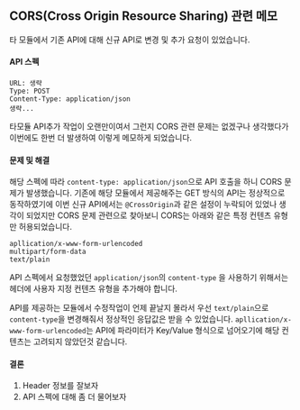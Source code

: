 ## CORS(Cross Origin Resource Sharing) 관련 메모

타 모듈에서 기존 API에 대해 신규 API로 변경 및 추가 요청이 있었습니다.

#### API 스펙
```
URL: 생략
Type: POST
Content-Type: application/json
생략...
```

타모듈 API추가 작업이 오랜만이여서 그런지 CORS 관련 문제는 없겠구나 생각했다가
이번에도 한번 더 발생하여 이렇게 메모하게 되었습니다.

#### 문제 및 해결
해당 스펙에 따라 `content-type: application/json`으로 API 호출을 하니 CORS 문제가 발생했습니다.
기존에 해당 모듈에서 제공해주는 GET 방식의 API는 정상적으로 동작하였기에 이번 신규 API에서는 
`@CrossOrigin`과 같은 설정이 누락되어 있었나 생각이 되었지만 CORS 문제 관련으로 찾아보니
CORS는 아래와 같은 특정 컨텐츠 유형만 허용되었습니다.
```
apllication/x-www-form-urlencoded
multipart/form-data
text/plain
```

API 스펙에서 요청했었던 `application/json`의 `content-type` 을 사용하기 위해서는
헤더에 사용자 지정 컨텐츠 유형을 추가해야 합니다.

API를 제공하는 모듈에서 수정작업이 언제 끝날지 몰라서 
우선 `text/plain`으로 `content-type`을 변경해줘서 정상적인 응답값은 받을 수 있었습니다.
`apllication/x-www-form-urlencoded`는 API에 파라미터가 Key/Value 형식으로 넘어오기에
해당 컨텐츠는 고려되지 않았던것 같습니다.

#### 결론
1. Header 정보를 잘보자
2. API 스펙에 대해 좀 더 물어보자


